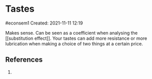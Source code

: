 # Tastes
#econsem1
Created: 2021-11-11 12:19

Makes sense. Can be seen as a coefficient when analysing the [[substitution effect]]. Your tastes can add more resistance or more lubrication when making a choice of two things at a certain price. 

## References
1. 